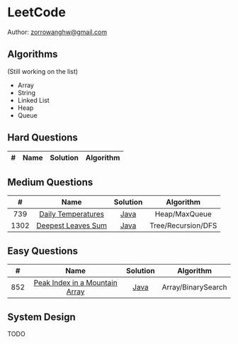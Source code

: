 # LeetCode

Author: zorrowanghw@gmail.com

## Algorithms

(Still working on the list)

* Array
* String
* Linked List
* Heap
* Queue

## Hard Questions

| # | Name | Solution | Algorithm |
|:-:|:----:|:--------:|:---------:|

## Medium Questions

| # | Name | Solution | Algorithm |
|:-:|:----:|:--------:|:---------:|
|739|[Daily Temperatures](https://leetcode.com/problems/daily-temperatures/) | [Java](./src/DailyTemperatures.java)| Heap/MaxQueue |
|1302|[Deepest Leaves Sum](https://leetcode.com/problems/deepest-leaves-sum/) | [Java](./src/DeepestLeavesSum.java)| Tree/Recursion/DFS |

## Easy Questions

| # | Name | Solution | Algorithm |
|:-:|:----:|:--------:|:---------:|
|852|[Peak Index in a Mountain Array](https://leetcode.com/problems/peak-index-in-a-mountain-array/)|[Java](./src/PeakIndexInMountainArray.java)| Array/BinarySearch |

## System Design

TODO
